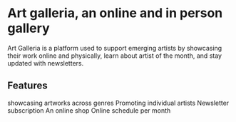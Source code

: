 # Art galleria, an online and in person gallery 
Art Galleria is a platform used to support emerging artists by showcasing their work online and physically, learn about artist of the month, and stay updated with newsletters.
## Features
showcasing artworks across genres 
Promoting individual artists 
Newsletter subscription 
An online shop 
Online schedule per month 

